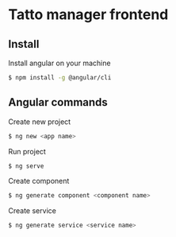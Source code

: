 # Tatto manager frontend

## Install
Install angular on your machine
````bash
$ npm install -g @angular/cli
````

## Angular commands
Create new project
````bash
$ ng new <app name>
````

Run project
````bash
$ ng serve
````

Create component
````bash
$ ng generate component <component name>
````

Create service
````bash
$ ng generate service <service name>
````
